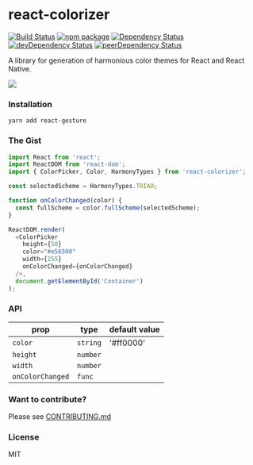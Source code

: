 # react-colorizer

[![Build Status](https://travis-ci.org/opensource-cards/react-colorizer.svg?branch=master)](https://travis-ci.org/opensource-cards/react-colorizer)
[![npm package](https://badge.fury.io/js/react-colorizer.svg)](https://www.npmjs.org/package/react-colorizer)
[![Dependency Status](https://david-dm.org/opensource-cards/react-colorizer.svg)](https://david-dm.org/opensource-cards/react-colorizer)
[![devDependency Status](https://david-dm.org/opensource-cards/react-colorizer/dev-status.svg)](https://david-dm.org/opensource-cards/react-colorizer#info=devDependencies)
[![peerDependency Status](https://david-dm.org/opensource-cards/react-colorizer/peer-status.svg)](https://david-dm.org/opensource-cards/react-colorizer#info=peerDependencies)

A library for generation of harmonious color themes for React and React Native.

![](https://github.com/opensource-cards/react-colorizer/blob/master/demo.gif)

### Installation

```
yarn add react-gesture
```

### The Gist

```javascript
import React from 'react';
import ReactDOM from 'react-dom';
import { ColorPicker, Color, HarmonyTypes } from 'react-colorizer';

const selectedScheme = HarmonyTypes.TRIAD;

function onColorChanged(color) {
  const fullScheme = color.fullScheme(selectedScheme);
}

ReactDOM.render(
  <ColorPicker
    height={50}
    color="#e56500"
    width={255}
    onColorChanged={onColorChanged}
  />,
  document.getElementById('Container')
);
```

### API

prop             | type                 | default value
-----------------|----------------------|--------------
`color`          | `string`             | '#ff0000'
`height`         | `number`             |
`width`          | `number`             |
`onColorChanged` | `func`               |

### Want to contribute?

Please see [CONTRIBUTING.md](CONTRIBUTING.md)

### License

MIT
